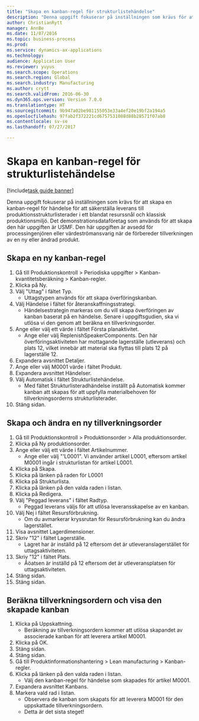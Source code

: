 ```yaml
--- 
title: "Skapa en kanban-regel för strukturlistehändelse"
description: "Denna uppgift fokuserar på inställningen som krävs för att skapa en kanban-regel för händelse för att säkerställa leverans till produktionsstrukturlisterader i ett blandat resurssnål och klassisk produktionsmiljö."
author: ChristianRytt
manager: AnnBe
ms.date: 11/07/2016
ms.topic: business-process
ms.prod: 
ms.service: dynamics-ax-applications
ms.technology: 
audience: Application User
ms.reviewer: yuyus
ms.search.scope: Operations
ms.search.region: Global
ms.search.industry: Manufacturing
ms.author: crytt
ms.search.validFrom: 2016-06-30
ms.dyn365.ops.version: Version 7.0.0
ms.translationtype: HT
ms.sourcegitcommit: 9b947a02be981155053e33a4ef20e19bf2a194a5
ms.openlocfilehash: 97fab2f372221cd6757531088d88b28571f07ab8
ms.contentlocale: sv-se
ms.lasthandoff: 07/27/2017

---
```

# <a name="create-a-bom-line-event-kanban-rule"></a>Skapa en kanban-regel för strukturlistehändelse

[!include[task guide banner](../../includes/task-guide-banner.md)]

Denna uppgift fokuserar på inställningen som krävs för att skapa en kanban-regel för händelse för att säkerställa leverans till produktionsstrukturlisterader i ett blandat resurssnål och klassisk produktionsmiljö. Det demonstrationsdataföretag som används för att skapa den här uppgiften är USMF. Den här uppgiften är avsedd för processingenjören eller värdeströmansvarig när de förbereder tillverkningen av en ny eller ändrad produkt.


## <a name="create-a-new-kanban-rule"></a>Skapa en ny kanban-regel
1. Gå till Produktionskontroll > Periodiska uppgifter > Kanban-kvantitetsberäkning > Kanban-regler.
2. Klicka på Ny.
3. Välj "Uttag" i fältet Typ.
    * Uttagstypen används för att skapa överföringskanban.  
4. Välj Händelse i fältet för återanskaffningsstrategi.
    * Händelsestrategin markeras om du vill skapa överföringen av kanban baserat på en händelse. Senare i uppgiftsgudien, ska vi utlösa vi den genom att beräkna en tillverkningsorder.  
5. Ange eller välj ett värde i fältet Första planaktivitet.
    * Ange eller välj ReplenishSpeakerComponents. Den här överföringsaktiviteten har mottagande lagerställe (utleverans) och plats 12, vilket innebär att material ska flyttas till plats 12 på lagerställe 12.  
6. Expandera avsnittet Detaljer.
7. Ange eller välj M0001 värde i fältet Produkt.
8. Expandera avsnittet Händelser.
9. Välj Automatisk i fältet Strukturlistehändelse.
    * Med fältet Strukturlisteradhändelse inställt på Automatisk kommer kanban att skapas för att uppfylla materialbehoven för tillverkningsorderns strukturlisterader.  
10. Stäng sidan.

## <a name="create-and-modify-a-new-production-order"></a>Skapa och ändra en ny tillverkningsorder
1. Gå till Produktionskontroll > Produktionsorder > Alla produktionsorder.
2. Klicka på Ny produktionsorder.
3. Ange eller välj ett värde i fältet Artikelnummer.
    * Ange eller välj "'L0001". Vi använder artikel L0001, eftersom artikel M0001 ingår i strukturlistan för artikel L0001.  
4. Klicka på Skapa.
5. Klicka på länken på raden för L0001
6. Klicka på Strukturlista.
7. Klicka på länken på den valda raden i listan.
8. Klicka på Redigera.
9. Välj "Peggad leverans" i fältet Radtyp.
    * Peggad leverans väljs för att utlösa leveransskapelse av en kanban.  
10. Välj Nej i fältet Resursförbrukning.
    * Om du avmarkerar kryssrutan för Resursförbrukning kan du ändra lagerstället.  
11. Visa avsnittet Lagerdimensioner.
12. Skriv "12" i fältet Lagerställe.
    * Lagret har är inställd på 12 eftersom det är utleveranslagerstället för uttagsaktiviteten.  
13. Skriv "12" i fältet Plats.
    * Åöatsen är inställd på 12 eftersom det är utleveransplatsen för uttagsaktiviteten.  
14. Stäng sidan.
15. Stäng sidan.

## <a name="estimate-the-production-order-and-view-the-kanban-created"></a>Beräkna tillverkningsordern och visa den skapade kanban
1. Klicka på Uppskattning.
    * Beräkning av tillverkningsordern kommer att utlösa skapandet av associerade kanban för att leverera artikel M0001.  
2. Klicka på OK.
3. Stäng sidan.
4. Stäng sidan.
5. Gå till Produktinformationshantering > Lean manufacturing > Kanban-regler.
6. Klicka på länken på den valda raden i listan.
    * Välj den kanban-regel för händelse som skapades för artikel M0001.  
7. Expandera avsnittet Kanbans.
8. Markera vald rad i listan.
    * Observera de kanban som skapats för att leverera M0001 för den uppskattade tillverkningsordern.  
    * Detta är det sista steget!  


